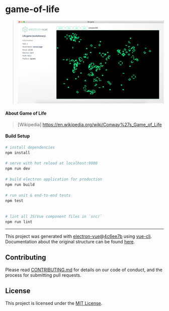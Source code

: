 # game-of-life

>![screenshots](https://raw.githubusercontent.com/cxlet/game-of-life/master/build/screenshots/WX20180616-161315@2x.png)

#### About Game of Life

>[Wikipedia] https://en.wikipedia.org/wiki/Conway%27s_Game_of_Life

#### Build Setup

``` bash
# install dependencies
npm install

# serve with hot reload at localhost:9080
npm run dev

# build electron application for production
npm run build

# run unit & end-to-end tests
npm test


# lint all JS/Vue component files in `src/`
npm run lint

```

---

This project was generated with [electron-vue](https://github.com/SimulatedGREG/electron-vue)@[4c6ee7b](https://github.com/SimulatedGREG/electron-vue/tree/4c6ee7bf4f9b4aa647a22ec1c1ca29c2e59c3645) using [vue-cli](https://github.com/vuejs/vue-cli). Documentation about the original structure can be found [here](https://simulatedgreg.gitbooks.io/electron-vue/content/index.html).

## Contributing

Please read [CONTRIBUTING.md](CONTRIBUTING.md) for details on our code of conduct,
and the process for submitting pull requests.

## License

This project is licensed under the [MIT License](LICENSE).


